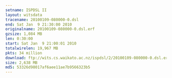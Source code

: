 ```yaml
---
setname: ISPDSL II
layout: witsdata
tracename: 20100109-080000-0.dsl
end: Sat Jan  9 21:30:00 2010
originalname: 20100109-080000-0.dsl.erf
gzsize: 1,084 MB
len: 0:30:00
start: Sat Jan  9 21:00:01 2010
totalwirelen: 19,967 MB
pkts: 34 million
download: ftp://wits.cs.waikato.ac.nz/ispdsl/2/20100109-080000-0.dsl.erf.gz
size: 2,638 MB
md5: 53326d98017af6aee11ae7b9566323b5
---
```

